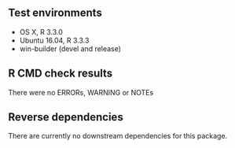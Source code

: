 ## Test environments
* OS X, R 3.3.0
* Ubuntu 16.04, R 3.3.3
* win-builder (devel and release)

## R CMD check results

There were no ERRORs, WARNING or NOTEs

## Reverse dependencies

There are currently no downstream dependencies for this package.